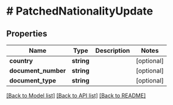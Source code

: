 # # PatchedNationalityUpdate

## Properties

Name | Type | Description | Notes
------------ | ------------- | ------------- | -------------
**country** | **string** |  | [optional]
**document_number** | **string** |  | [optional]
**document_type** | **string** |  | [optional]

[[Back to Model list]](../../README.md#models) [[Back to API list]](../../README.md#endpoints) [[Back to README]](../../README.md)
